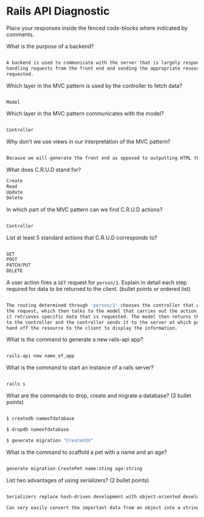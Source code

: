 # Rails API Diagnostic

Place your responses inside the fenced code-blocks where indicated by comments.


What is the purpose of a backend?

```bash

A backend is used to communicate with the server that is largely responsible for
handling requests from the front end and sending the appropriate resource that is
requested.

```

Which layer in the MVC pattern is used by the controller to fetch data?

```bash

Model

```

Which layer in the MVC pattern communicates with the model?

```bash

Controller

```

Why don't we use views in our interpretation of the MVC pattern?

```bash

Because we will generate the front end as opposed to outputting HTML through the backend.

```

What does C.R.U.D stand for?

```bash
Create
Read
Update
Delete
```

In which part of the MVC pattern can we find C.R.U.D actions?

```bash

Controller

```
List at least 5 standard actions that C.R.U.D corresponds to?

```bash

GET
POST
PATCH/PUT
DELETE
```

A user action fires a `GET` request for `person/1`. Explain in detail each step
required for data to be returned to the client. (bullet points or ordered list)

```bash

The routing determined through 'person/1' chooses the controller that will handle
the request, which then talks to the model that carries out the action, in this case
it retrieves specific data that is requested. The model then returns the resource
to the controller and the controller sends it to the server at which point it can
hand off the resource to the client to display the information.

```

What is the command to generate a new rails-api app?

```bash

rails-api new name_of_app

```

What is the command to start an instance of a rails server?

```bash

rails s

```

What are the commands to drop, create and migrate a database? (3 bullet points)

```bash

$ createdb nameofdatabase

$ dropdb nameofdatabase

$ generate migration "CreateXXX"

```

What is the command to scaffold a pet with a name and an age?

```bash

generate migration CreatePet name:sting age:string

```

List two advantages of using serializers? (2 bullet points)

```bash

Serializers replace hash-driven development with object-oriented development

Can very easily convert the important data from an object into a string and write that out to a file

```
